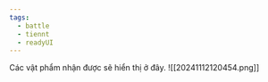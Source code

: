 ```yaml
---
tags:
  - battle
  - tiennt
  - readyUI
---
```

Các vật phẩm nhận được sẽ hiển thị ở đây.
![[20241112120454.png]]